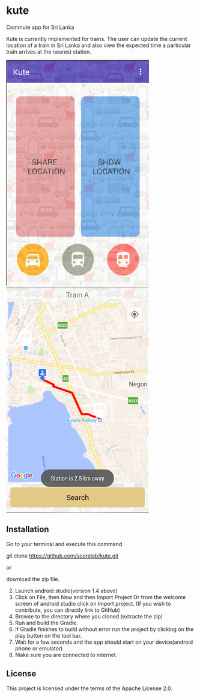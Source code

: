 # kute
Commute app for Sri Lanka

Kute is currently implemented for trains. The user can update the current location of a train in Sri Lanka and also view the expected time a particular train arrives at the nearest station. 

![alt tag](https://github.com/Dilu9218/kute/blob/master/shareShow.png)
![alt tag](https://github.com/Dilu9218/kute/blob/master/search.png)



## Installation

Go to your terminal and execute this command

git clone https://github.com/scorelab/kute.git

or

download the zip file.

2. Launch android studio(version 1.4 above)
3. Click on File, then New and then Import Project Or from the welcome screen of android studio click on Import project. (If you wish to contribute, you can directly link to GitHub)
4. Browse to the directory where you cloned (extracte the zip) 
5. Run and build the Gradle.
6. If Gradle finishes to build without error run the project by clicking on the play button on the tool bar.
7. Wait for a few seconds and the app should start on your device(android phone or emulator)
8. Make sure you are connected to internet.

## License

This project is licensed under the terms of the Apache License 2.0.
 
